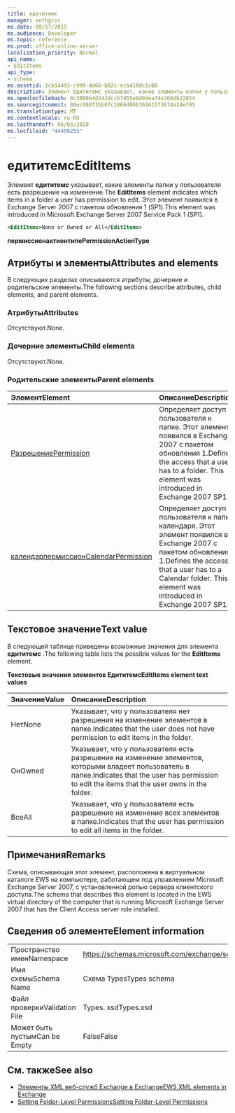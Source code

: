 ```yaml
---
title: едититемс
manager: sethgros
ms.date: 09/17/2015
ms.audience: Developer
ms.topic: reference
ms.prod: office-online-server
localization_priority: Normal
api_name:
- EditItems
api_type:
- schema
ms.assetid: 1cb14493-c999-4d66-b82c-ecb410dc1c00
description: Элемент Едититемс указывает, какие элементы папки у пользователя есть разрешение на изменение. Этот элемент появился в Exchange Server 2007 с пакетом обновления 1 (SP1).
ms.openlocfilehash: 0c3800b4d242dccb7455e0d0dea74e766db22854
ms.sourcegitcommit: 88ec988f2bb67c1866d06b361615f3674a24e795
ms.translationtype: MT
ms.contentlocale: ru-RU
ms.lasthandoff: 06/03/2020
ms.locfileid: "44459253"
---
```

# <a name="edititems"></a><span data-ttu-id="6df56-104">едититемс</span><span class="sxs-lookup"><span data-stu-id="6df56-104">EditItems</span></span>

<span data-ttu-id="6df56-105">Элемент **едититемс** указывает, какие элементы папки у пользователя есть разрешение на изменение.</span><span class="sxs-lookup"><span data-stu-id="6df56-105">The **EditItems** element indicates which items in a folder a user has permission to edit.</span></span> <span data-ttu-id="6df56-106">Этот элемент появился в Exchange Server 2007 с пакетом обновления 1 (SP1).</span><span class="sxs-lookup"><span data-stu-id="6df56-106">This element was introduced in Microsoft Exchange Server 2007 Service Pack 1 (SP1).</span></span> 
  
```xml
<EditItems>None or Owned or All</EditItems>
```

 <span data-ttu-id="6df56-107">**пермиссионактионтипе**</span><span class="sxs-lookup"><span data-stu-id="6df56-107">**PermissionActionType**</span></span>
## <a name="attributes-and-elements"></a><span data-ttu-id="6df56-108">Атрибуты и элементы</span><span class="sxs-lookup"><span data-stu-id="6df56-108">Attributes and elements</span></span>

<span data-ttu-id="6df56-109">В следующих разделах описываются атрибуты, дочерние и родительские элементы.</span><span class="sxs-lookup"><span data-stu-id="6df56-109">The following sections describe attributes, child elements, and parent elements.</span></span>
  
### <a name="attributes"></a><span data-ttu-id="6df56-110">Атрибуты</span><span class="sxs-lookup"><span data-stu-id="6df56-110">Attributes</span></span>

<span data-ttu-id="6df56-111">Отсутствуют.</span><span class="sxs-lookup"><span data-stu-id="6df56-111">None.</span></span>
  
### <a name="child-elements"></a><span data-ttu-id="6df56-112">Дочерние элементы</span><span class="sxs-lookup"><span data-stu-id="6df56-112">Child elements</span></span>

<span data-ttu-id="6df56-113">Отсутствуют.</span><span class="sxs-lookup"><span data-stu-id="6df56-113">None.</span></span>
  
### <a name="parent-elements"></a><span data-ttu-id="6df56-114">Родительские элементы</span><span class="sxs-lookup"><span data-stu-id="6df56-114">Parent elements</span></span>

|<span data-ttu-id="6df56-115">**Элемент**</span><span class="sxs-lookup"><span data-stu-id="6df56-115">**Element**</span></span>|<span data-ttu-id="6df56-116">**Описание**</span><span class="sxs-lookup"><span data-stu-id="6df56-116">**Description**</span></span>|
|:-----|:-----|
|[<span data-ttu-id="6df56-117">Разрешение</span><span class="sxs-lookup"><span data-stu-id="6df56-117">Permission</span></span>](permission.md) <br/> |<span data-ttu-id="6df56-p103">Определяет доступ пользователя к папке. Этот элемент появился в Exchange 2007 с пакетом обновления 1.</span><span class="sxs-lookup"><span data-stu-id="6df56-p103">Defines the access that a user has to a folder. This element was introduced in Exchange 2007 SP1.</span></span>  <br/> |
|[<span data-ttu-id="6df56-120">календарпермиссион</span><span class="sxs-lookup"><span data-stu-id="6df56-120">CalendarPermission</span></span>](calendarpermission.md) <br/> |<span data-ttu-id="6df56-p104">Определяет доступ пользователя к папке календаря. Этот элемент появился в Exchange 2007 с пакетом обновления 1.</span><span class="sxs-lookup"><span data-stu-id="6df56-p104">Defines the access that a user has to a Calendar folder. This element was introduced in Exchange 2007 SP1.</span></span>  <br/> |
   
## <a name="text-value"></a><span data-ttu-id="6df56-123">Текстовое значение</span><span class="sxs-lookup"><span data-stu-id="6df56-123">Text value</span></span>

<span data-ttu-id="6df56-124">В следующей таблице приведены возможные значения для элемента **едититемс** .</span><span class="sxs-lookup"><span data-stu-id="6df56-124">The following table lists the possible values for the **EditItems** element.</span></span> 
  
<span data-ttu-id="6df56-125">**Текстовые значения элементов Едититемс**</span><span class="sxs-lookup"><span data-stu-id="6df56-125">**EditItems element text values**</span></span>

|<span data-ttu-id="6df56-126">**Значение**</span><span class="sxs-lookup"><span data-stu-id="6df56-126">**Value**</span></span>|<span data-ttu-id="6df56-127">**Описание**</span><span class="sxs-lookup"><span data-stu-id="6df56-127">**Description**</span></span>|
|:-----|:-----|
|<span data-ttu-id="6df56-128">Нет</span><span class="sxs-lookup"><span data-stu-id="6df56-128">None</span></span>  <br/> |<span data-ttu-id="6df56-129">Указывает, что у пользователя нет разрешения на изменение элементов в папке.</span><span class="sxs-lookup"><span data-stu-id="6df56-129">Indicates that the user does not have permission to edit items in the folder.</span></span>  <br/> |
|<span data-ttu-id="6df56-130">Он</span><span class="sxs-lookup"><span data-stu-id="6df56-130">Owned</span></span>  <br/> |<span data-ttu-id="6df56-131">Указывает, что у пользователя есть разрешение на изменение элементов, которыми владеет пользователь в папке.</span><span class="sxs-lookup"><span data-stu-id="6df56-131">Indicates that the user has permission to edit the items that the user owns in the folder.</span></span>  <br/> |
|<span data-ttu-id="6df56-132">Все</span><span class="sxs-lookup"><span data-stu-id="6df56-132">All</span></span>  <br/> |<span data-ttu-id="6df56-133">Указывает, что у пользователя есть разрешение на изменение всех элементов в папке.</span><span class="sxs-lookup"><span data-stu-id="6df56-133">Indicates that the user has permission to edit all items in the folder.</span></span>  <br/> |
   
## <a name="remarks"></a><span data-ttu-id="6df56-134">Примечания</span><span class="sxs-lookup"><span data-stu-id="6df56-134">Remarks</span></span>

<span data-ttu-id="6df56-135">Схема, описывающая этот элемент, расположена в виртуальном каталоге EWS на компьютере, работающем под управлением Microsoft Exchange Server 2007, с установленной ролью сервера клиентского доступа.</span><span class="sxs-lookup"><span data-stu-id="6df56-135">The schema that describes this element is located in the EWS virtual directory of the computer that is running Microsoft Exchange Server 2007 that has the Client Access server role installed.</span></span>
  
## <a name="element-information"></a><span data-ttu-id="6df56-136">Сведения об элементе</span><span class="sxs-lookup"><span data-stu-id="6df56-136">Element information</span></span>

|||
|:-----|:-----|
|<span data-ttu-id="6df56-137">Пространство имен</span><span class="sxs-lookup"><span data-stu-id="6df56-137">Namespace</span></span>  <br/> |https://schemas.microsoft.com/exchange/services/2006/types  <br/> |
|<span data-ttu-id="6df56-138">Имя схемы</span><span class="sxs-lookup"><span data-stu-id="6df56-138">Schema Name</span></span>  <br/> |<span data-ttu-id="6df56-139">Схема Types</span><span class="sxs-lookup"><span data-stu-id="6df56-139">Types schema</span></span>  <br/> |
|<span data-ttu-id="6df56-140">Файл проверки</span><span class="sxs-lookup"><span data-stu-id="6df56-140">Validation File</span></span>  <br/> |<span data-ttu-id="6df56-141">Types. xsd</span><span class="sxs-lookup"><span data-stu-id="6df56-141">Types.xsd</span></span>  <br/> |
|<span data-ttu-id="6df56-142">Может быть пустым</span><span class="sxs-lookup"><span data-stu-id="6df56-142">Can be Empty</span></span>  <br/> |<span data-ttu-id="6df56-143">False</span><span class="sxs-lookup"><span data-stu-id="6df56-143">False</span></span>  <br/> |
   
## <a name="see-also"></a><span data-ttu-id="6df56-144">См. также</span><span class="sxs-lookup"><span data-stu-id="6df56-144">See also</span></span>

- [<span data-ttu-id="6df56-145">Элементы XML веб-служб Exchange в Exchange</span><span class="sxs-lookup"><span data-stu-id="6df56-145">EWS XML elements in Exchange</span></span>](ews-xml-elements-in-exchange.md)
- [<span data-ttu-id="6df56-146">Setting Folder-Level Permissions</span><span class="sxs-lookup"><span data-stu-id="6df56-146">Setting Folder-Level Permissions</span></span>](https://msdn.microsoft.com/library/c7530e86-5112-401c-b10a-9c054ae59f07%28Office.15%29.aspx)


